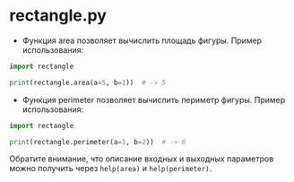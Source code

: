 # rectangle.py

- Функция area позволяет вычислить площадь фигуры.
  Пример использования:

```python
import rectangle

print(rectangle.area(a=5, b=1))  # -> 5
```

- Функция perimeter позволяет вычислить периметр фигуры.
  Пример использования:

```python
import rectangle

print(rectangle.perimeter(a=1, b=2))  # -> 6
```

Обратите внимание, что описание входных и выходных параметров можно получить через `help(area)` и `help(perimeter)`.